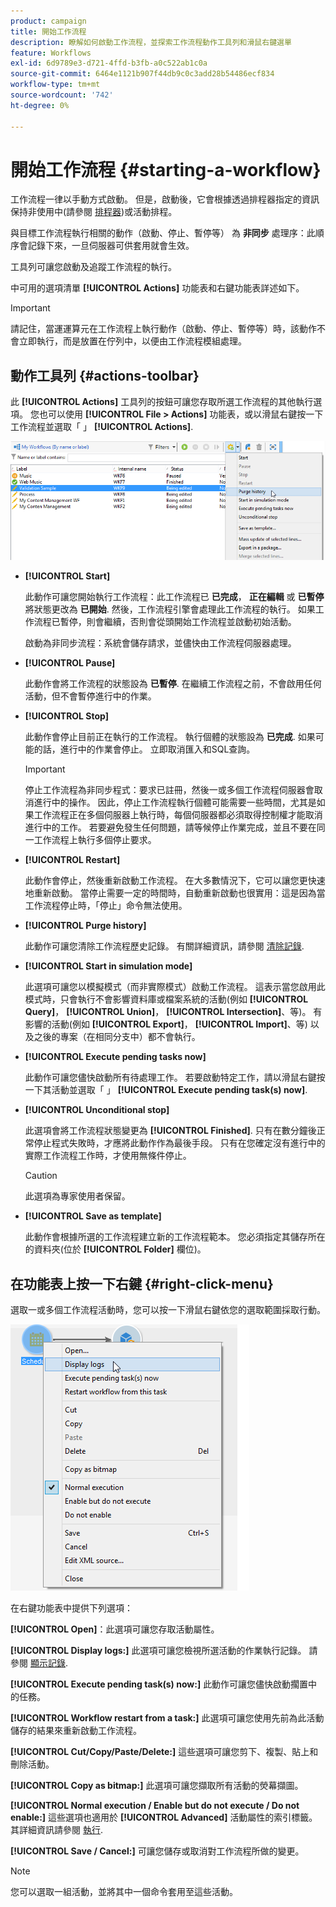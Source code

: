 ```yaml
---
product: campaign
title: 開始工作流程
description: 瞭解如何啟動工作流程，並探索工作流程動作工具列和滑鼠右鍵選單
feature: Workflows
exl-id: 6d9789e3-d721-4ffd-b3fb-a0c522ab1c0a
source-git-commit: 6464e1121b907f44db9c0c3add28b54486ecf834
workflow-type: tm+mt
source-wordcount: '742'
ht-degree: 0%

---
```


# 開始工作流程 {#starting-a-workflow}

工作流程一律以手動方式啟動。 但是，啟動後，它會根據透過排程器指定的資訊保持非使用中(請參閱 [排程器](scheduler.md))或活動排程。

與目標工作流程執行相關的動作（啟動、停止、暫停等） 為 **非同步** 處理序：此順序會記錄下來，一旦伺服器可供套用就會生效。

工具列可讓您啟動及追蹤工作流程的執行。

中可用的選項清單 **[!UICONTROL Actions]** 功能表和右鍵功能表詳述如下。

>[!IMPORTANT]
>
>請記住，當運運算元在工作流程上執行動作（啟動、停止、暫停等）時，該動作不會立即執行，而是放置在佇列中，以便由工作流程模組處理。

## 動作工具列 {#actions-toolbar}

此 **[!UICONTROL Actions]** 工具列的按鈕可讓您存取所選工作流程的其他執行選項。 您也可以使用 **[!UICONTROL File > Actions]** 功能表，或以滑鼠右鍵按一下工作流程並選取「 」 **[!UICONTROL Actions]**.

![](assets/purge_historique.png)

* **[!UICONTROL Start]**

  此動作可讓您開始執行工作流程：此工作流程已 **已完成**， **正在編輯** 或 **已暫停** 將狀態更改為 **已開始**. 然後，工作流程引擎會處理此工作流程的執行。 如果工作流程已暫停，則會繼續，否則會從頭開始工作流程並啟動初始活動。

  啟動為非同步流程：系統會儲存請求，並儘快由工作流程伺服器處理。

* **[!UICONTROL Pause]**

  此動作會將工作流程的狀態設為 **已暫停**. 在繼續工作流程之前，不會啟用任何活動，但不會暫停進行中的作業。

* **[!UICONTROL Stop]**

  此動作會停止目前正在執行的工作流程。 執行個體的狀態設為 **已完成**. 如果可能的話，進行中的作業會停止。 立即取消匯入和SQL查詢。

  >[!IMPORTANT]
  >
  >停止工作流程為非同步程式：要求已註冊，然後一或多個工作流程伺服器會取消進行中的操作。 因此，停止工作流程執行個體可能需要一些時間，尤其是如果工作流程正在多個伺服器上執行時，每個伺服器都必須取得控制權才能取消進行中的工作。 若要避免發生任何問題，請等候停止作業完成，並且不要在同一工作流程上執行多個停止要求。

* **[!UICONTROL Restart]**

  此動作會停止，然後重新啟動工作流程。 在大多數情況下，它可以讓您更快速地重新啟動。 當停止需要一定的時間時，自動重新啟動也很實用：這是因為當工作流程停止時，「停止」命令無法使用。

* **[!UICONTROL Purge history]**

  此動作可讓您清除工作流程歷史記錄。 有關詳細資訊，請參閱 [清除記錄](monitor-workflow-execution.md#purging-the-logs).

* **[!UICONTROL Start in simulation mode]**

  此選項可讓您以模擬模式（而非實際模式）啟動工作流程。 這表示當您啟用此模式時，只會執行不會影響資料庫或檔案系統的活動(例如 **[!UICONTROL Query]**， **[!UICONTROL Union]**， **[!UICONTROL Intersection]**、等)。 有影響的活動(例如 **[!UICONTROL Export]**， **[!UICONTROL Import]**、等) 以及之後的專案（在相同分支中）都不會執行。

* **[!UICONTROL Execute pending tasks now]**

  此動作可讓您儘快啟動所有待處理工作。 若要啟動特定工作，請以滑鼠右鍵按一下其活動並選取「 」 **[!UICONTROL Execute pending task(s) now]**.

* **[!UICONTROL Unconditional stop]**

  此選項會將工作流程狀態變更為 **[!UICONTROL Finished]**. 只有在數分鐘後正常停止程式失敗時，才應將此動作作為最後手段。 只有在您確定沒有進行中的實際工作流程工作時，才使用無條件停止。

  >[!CAUTION]
  >
  >此選項為專家使用者保留。

* **[!UICONTROL Save as template]**

  此動作會根據所選的工作流程建立新的工作流程範本。 您必須指定其儲存所在的資料夾(位於 **[!UICONTROL Folder]** 欄位)。

## 在功能表上按一下右鍵 {#right-click-menu}

選取一或多個工作流程活動時，您可以按一下滑鼠右鍵依您的選取範圍採取行動。

![](assets/contextual_menu.png)

在右鍵功能表中提供下列選項：

**[!UICONTROL Open]**：此選項可讓您存取活動屬性。

**[!UICONTROL Display logs:]** 此選項可讓您檢視所選活動的作業執行記錄。 請參閱 [顯示記錄](monitor-workflow-execution.md#displaying-logs).

**[!UICONTROL Execute pending task(s) now:]** 此動作可讓您儘快啟動擱置中的任務。

**[!UICONTROL Workflow restart from a task:]** 此選項可讓您使用先前為此活動儲存的結果來重新啟動工作流程。

**[!UICONTROL Cut/Copy/Paste/Delete:]** 這些選項可讓您剪下、複製、貼上和刪除活動。

**[!UICONTROL Copy as bitmap:]** 此選項可讓您擷取所有活動的熒幕擷圖。

**[!UICONTROL Normal execution / Enable but do not execute / Do not enable:]** 這些選項也適用於 **[!UICONTROL Advanced]** 活動屬性的索引標籤。 其詳細資訊請參閱 [執行](advanced-parameters.md#execution).

**[!UICONTROL Save / Cancel:]** 可讓您儲存或取消對工作流程所做的變更。

>[!NOTE]
>
>您可以選取一組活動，並將其中一個命令套用至這些活動。

